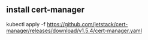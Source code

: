 ## install cert-manager

kubectl apply -f https://github.com/jetstack/cert-manager/releases/download/v1.5.4/cert-manager.yaml
